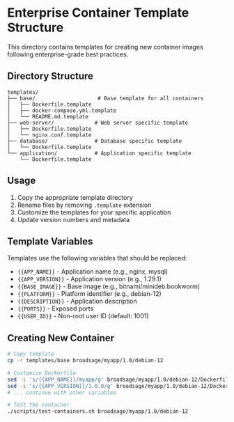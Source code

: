 # Enterprise Container Template Structure

This directory contains templates for creating new container images following enterprise-grade best practices.

## Directory Structure

```text
templates/
├── base/                    # Base template for all containers
│   ├── Dockerfile.template
│   ├── docker-compose.yml.template
│   └── README.md.template
├── web-server/             # Web server specific template
│   ├── Dockerfile.template
│   └── nginx.conf.template
├── database/               # Database specific template
│   └── Dockerfile.template
└── application/            # Application specific template
    └── Dockerfile.template
```

## Usage

1. Copy the appropriate template directory
2. Rename files by removing `.template` extension
3. Customize the templates for your specific application
4. Update version numbers and metadata

## Template Variables

Templates use the following variables that should be replaced:

- `{{APP_NAME}}` - Application name (e.g., nginx, mysql)
- `{{APP_VERSION}}` - Application version (e.g., 1.29.1)
- `{{BASE_IMAGE}}` - Base image (e.g., bitnami/minideb:bookworm)
- `{{PLATFORM}}` - Platform identifier (e.g., debian-12)
- `{{DESCRIPTION}}` - Application description
- `{{PORTS}}` - Exposed ports
- `{{USER_ID}}` - Non-root user ID (default: 1001)

## Creating New Container

```bash
# Copy template
cp -r templates/base broadsage/myapp/1.0/debian-12

# Customize Dockerfile
sed -i 's/{{APP_NAME}}/myapp/g' broadsage/myapp/1.0/debian-12/Dockerfile
sed -i 's/{{APP_VERSION}}/1.0.0/g' broadsage/myapp/1.0/debian-12/Dockerfile
# ... continue with other variables

# Test the container
./scripts/test-containers.sh broadsage/myapp/1.0/debian-12
```
